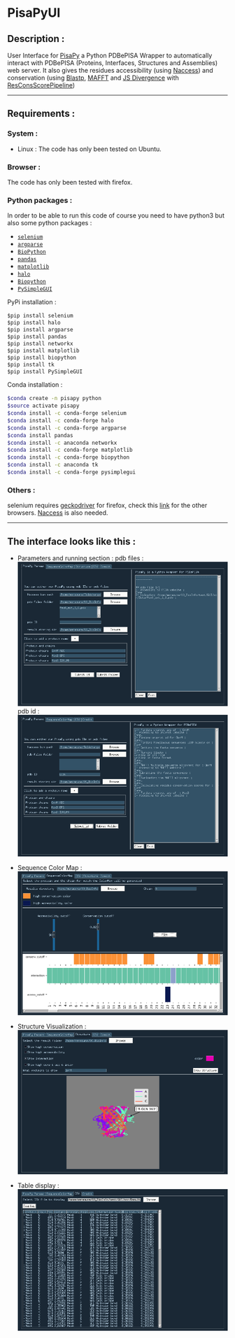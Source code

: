 # PisaPyUI
## Description :
User Interface for [PisaPy](https://github.com/hocinebib/PisaPy)
a Python PDBePISA Wrapper to automatically interact with PDBePISA (Proteins, Interfaces, Structures and Assemblies) web server.
It also gives the residues accessibility (using [Naccess](http://www.bioinf.manchester.ac.uk/naccess/nacwelcome.html)) and conservation (using [Blastp](https://blast.ncbi.nlm.nih.gov/Blast.cgi?PAGE=Proteins), [MAFFT](https://mafft.cbrc.jp/alignment/server/) and [JS Divergence](https://compbio.cs.princeton.edu/conservation/score.html) with [ResConsScorePipeline](https://github.com/hocinebib/ResConsScorePipeline))

---

## Requirements :

### System :
* Linux : 
The code has only been tested on Ubuntu.

### Browser :
The code has only been tested with firefox.

### Python packages :
In order to be able to run this code of course you need to have python3 but also some python packages :
* [`selenium`](https://selenium-python.readthedocs.io/)
* [`argparse`](https://docs.python.org/3/library/argparse.html)
* [`BioPython`](https://biopython.org/)
* [`pandas`](https://pandas.pydata.org/)
* [`matplotlib`](https://matplotlib.org/)
* [`halo`](https://github.com/manrajgrover/halo)
* [`Biopython`](https://biopython.org/)
* [`PySimpleGUI`](https://pysimplegui.readthedocs.io/en/latest/)

PyPi installation :
```shell
$pip install selenium
$pip install halo
$pip install argparse
$pip install pandas
$pip install networkx
$pip install matplotlib
$pip install biopython
$pip install tk
$pip install PySimpleGUI
```

Conda installation :
```bash
$conda create -n pisapy python
$source activate pisapy
$conda install -c conda-forge selenium
$conda install -c conda-forge halo
$conda install -c conda-forge argparse
$conda install pandas
$conda install -c anaconda networkx
$conda install -c conda-forge matplotlib
$conda install -c conda-forge biopython
$conda install -c anaconda tk
$conda install -c conda-forge pysimplegui
```

### Others :
selenium requires [geckodriver](https://github.com/mozilla/geckodriver/releases) for firefox, check this [link](https://selenium-python.readthedocs.io/installation.html#drivers) for the other browsers.
[Naccess](http://www.bioinf.manchester.ac.uk/naccess/nacwelcome.html) is also needed.

---

## The interface looks like this :
* Parameters and running section :
pdb files :
![PisaPyUIf](img/PisaPyUI_screenshot.png)
pdb id :
![PisaPyUIi](img/PisaPyUI_screenshot4.png)

* Sequence Color Map :
![SeqColorMap](img/PisaPyUI_screenshot2.png)

* Structure Visualization :
![Structure](img/PisaPyUI_screenshot5.png)

* Table display :
![SeqColorMap](img/PisaPyUI_screenshot3.png)
